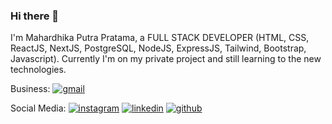 ### Hi there 👋
I'm Mahardhika Putra Pratama, a FULL STACK DEVELOPER (HTML, CSS, ReactJS, NextJS, PostgreSQL, NodeJS, ExpressJS, Tailwind, Bootstrap, Javascript). Currently I'm on my private project and still learning to the new technologies.

Business: 
[![gmail](https://img.shields.io/badge/Gmail-D14836?style=for-the-badge&logo=gmail&logoColor=white)](mailto:mahardhikapratama.business@gmail.com)


Social Media: 
[![instagram](https://img.shields.io/badge/Instagram-E4405F?style=for-the-badge&logo=instagram&logoColor=white)](https://instagram.com/mahardhika300617)
[![linkedin](https://img.shields.io/badge/linkedin-0A66C2?style=for-the-badge&logo=linkedin&logoColor=white)](https://www.linkedin.com/in/mahardhikapratama)
[![github](https://img.shields.io/badge/Github-232b2b?style=for-the-badge&logo=github&logoColor=white)](https://www.github.com/mahardhikap)

<!--
**mahardhikap/mahardhikap** is a ✨ _special_ ✨ repository because its `README.md` (this file) appears on your GitHub profile.

Here are some ideas to get you started:

- 🔭 I’m currently working on ...
- 🌱 I’m currently learning ...
- 👯 I’m looking to collaborate on ...
- 🤔 I’m looking for help with ...
- 💬 Ask me about ...
- 📫 How to reach me: ...
- 😄 Pronouns: ...
- ⚡ Fun fact: ...
-->

